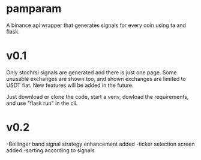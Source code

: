 # pamparam
A binance api wrapper that generates signals for every coin using ta and flask.

# v0.1
Only stochrsi signals are generated and there is just one page. Some unusable exchanges are shown too, and shown exchanges are limited to USDT fiat. New features will be added in the future.

Just download or clone the code, start a venv, dowload the requirements, and use "flask run" in the cli.

# v0.2
-Bollinger band signal strategy enhancement added
-ticker selection screen added
-sorting according to signals